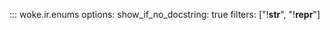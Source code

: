 ::: woke.ir.enums
    options:
      show_if_no_docstring: true
      filters: ["!__str__", "!__repr__"]
